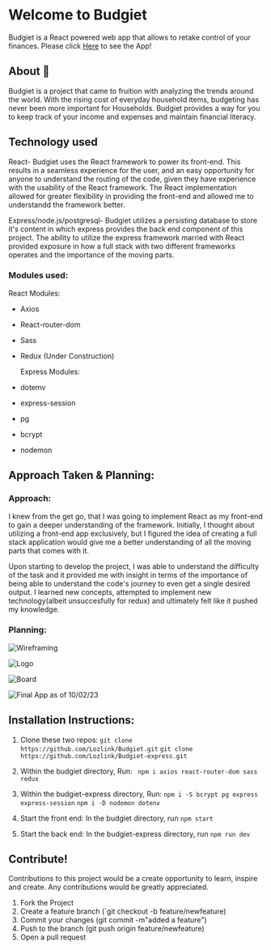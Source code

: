 # Welcome to Budgiet

Budgiet is a React powered web app that allows to retake control of your finances. 
Please click [Here](https://budgiet.fly.dev/) to see the App!

## About :rocket:

Budgiet is a project that came to fruition with analyzing the trends around the world. With the rising cost of everyday household items, budgeting has never been more important for Households. Budgiet provides a way for you to keep track of your income and expenses and maintain financial literacy.

## Technology used

React- Budgiet uses the React framework to power its front-end. This results in a seamless experience for the user, and an easy opportunity for anyone to understand the routing of the code, given they have experience with the usability of the React framework. The React implementation allowed for greater flexibility in providing the front-end and allowed me to understandd the framework better.

Express/node.js/postgresql- Budgiet utilizes a persisting database to store it's content in which express provides the back end component of this project. The ability to utilize the express framework married with React provided exposure in how a full stack with two different frameworks operates and the importance of the moving parts. 


### Modules used:
  React Modules:
- Axios
- React-router-dom
- Sass
- Redux (Under Construction)

  Express Modules:
- dotemv
- express-session
- pg 
- bcrypt
- nodemon

## Approach Taken & Planning:

### Approach:
I knew from the get go, that I was going to implement React as my front-end to gain a deeper understanding of the framework. Initially, I thought about utilizing a front-end app exclusively, but I figured the idea of creating a full stack application would give me a better understanding of all the moving parts that comes with it.  

Upon starting to develop the project, I was able to understand the difficulty of the task and it provided me with insight in terms of the importance of being able to understand the code's journey to even get a single desired output. I learned new concepts, attempted to implement new technology(albeit unsuccesfully for redux) and ultimately felt like it pushed my knowledge. 

### Planning:
![Wireframing](https://i.imgur.com/90enYEDs.jpg)

![Logo](https://i.imgur.com/bHwvCnxs.png)

![Board](https://i.imgur.com/LWX3VOos.png)

![Final App as of 10/02/23](https://i.imgur.com/30fxQgys.png)


## Installation Instructions:

1. Clone these two repos: 
`git clone https://github.com/Lozlink/Budgiet.git`
`git clone https://github.com/Lozlink/Budgiet-express.git`

2. Within the budgiet directory, Run: 
` npm i axios react-router-dom sass redux`

3. Within the budgiet-express directory, Run:
`npm i -S bcrypt pg express express-session`
`npm i -D nodemon dotenv`

4. Start the front end:
In the budgiet directory, run
`npm start`

5. Start the back end:
In the budgiet-express directory, run
`npm run dev`

## Contribute!
Contributions to this project would be a create opportunity to learn, inspire and create. Any contributions would be greatly appreciated.

1. Fork the Project
2. Create a feature branch (`git checkout -b feature/newfeature)
3. Commit your changes (git commit -m"added a feature")
4. Push to the branch (git push origin feature/newfeature)
5. Open a pull request
